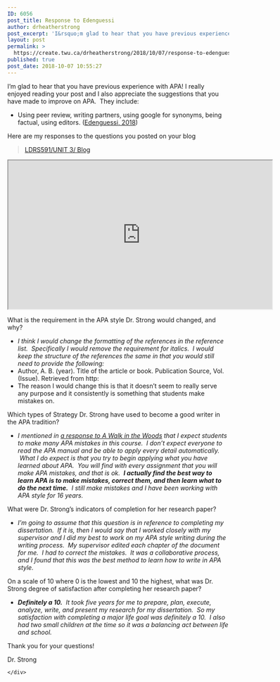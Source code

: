 ```yaml
---
ID: 6056
post_title: Response to Edenguessi
author: drheatherstrong
post_excerpt: 'I&rsquo;m glad to hear that you have previous experience with APA! I really enjoyed reading your post and I also appreciate the suggestions that you have made to improve on APA.&nbsp; They include: Using peer review, writing partners, using google for synonyms, being factual, using editors. (Edenguessi, 2018) Here are my responses to the questions [&hellip;]'
layout: post
permalink: >
  https://create.twu.ca/drheatherstrong/2018/10/07/response-to-edenguessi/
published: true
post_date: 2018-10-07 10:55:27
---
```

I&#8217;m glad to hear that you have previous experience with APA! I really enjoyed reading your post and I also appreciate the suggestions that you have made to improve on APA.  They include:

<ul>
<li>Using peer review, writing partners, using google for synonyms, being factual, using editors. (<a href="https://create.twu.ca/edenguessi/2018/10/05/ldrs591-flow-unit-3-blog/">Edenguessi, 2018</a>)</li>
</ul>

Here are my responses to the questions you posted on your blog

<div class="post-embed">
<blockquote class="wp-embedded-content" data-secret="DCb11zJH3O"><a href="https://create.twu.ca/edenguessi/2018/10/05/ldrs591-flow-unit-3-blog/">LDRS591/UNIT 3/ Blog</a></p></blockquote>
<iframe class="wp-embedded-content" sandbox="allow-scripts" security="restricted" src="https://create.twu.ca/edenguessi/2018/10/05/ldrs591-flow-unit-3-blog/embed/#?secret=DCb11zJH3O" data-secret="DCb11zJH3O" width="600" height="338" title="&#8220;LDRS591/UNIT 3/ Blog&#8221; &#8212; E. denguessi"  marginwidth="0" marginheight="0" scrolling="no"></iframe></div>

<p>What is the requirement in the APA style Dr. Strong would changed, and why?

<ul>
<li><em>I think I would change the formatting of the references in the reference list.</em>  <em>Specifically I would remove the requirement for italics.  I would keep the structure of the references the same in that you would still need to provide the following:</em></li>
<li>Author, A. B. (year). Title of the article or book. Publication Source, Vol. (Issue). Retrieved from http:</li>
<li>The reason I would change this is that it doesn&#8217;t seem to really serve any purpose and it consistently is something that students make mistakes on.</li>
</ul>

Which types of Strategy Dr. Strong have used to become a good writer in the APA tradition?

<ul>
<li><em>I mentioned in <a href="https://create.twu.ca/drheatherstrong/2018/10/07/response-to-a-walk-in-the-woods/">a response to A Walk in the Woods</a> that I expect students to make many APA mistakes in this course.  I don’t expect everyone to read the APA manual and be able to apply every detail automatically.   What I do expect is that you try to begin applying what you have learned about APA.  You will find with every assignment that you will make APA mistakes, and that is ok.  <strong>I actually find the best way to learn APA is to make mistakes, correct them, and then learn what to do the next time.</strong>  I still make mistakes and I have been working with APA style for 16 years. </em></li>
</ul>

What were Dr. Strong’s indicators of completion for her research paper?

<ul>
<li><em>I&#8217;m going to assume that this question is in reference to completing my dissertation.  If it is, then I would say that I worked closely with my supervisor and I did my best to work on my APA style writing during the writing process.  My supervisor edited each chapter of the document for me.  I had to correct the mistakes.  It was a collaborative process, and I found that this was the best method to learn how to write in APA style.  </em></li>
</ul>

On a scale of 10 where 0 is the lowest and 10 the highest, what was Dr. Strong degree of satisfaction after completing her research paper?

<ul>
<li><em><strong>Definitely a 10.</strong>  It took five years for me to prepare, plan, execute, analyze, write, and present my research for my dissertation.  So my satisfaction with completing a major life goal was definitely a 10.  I also had two small children at the time so it was a balancing act between life and school.</em></li>
</ul>

Thank you for your questions!

Dr. Strong

<div id="themify_builder_content-284" data-postid="284" class="themify_builder_content themify_builder_content-284 themify_builder">

    </div>

<!-- /themify_builder_content -->